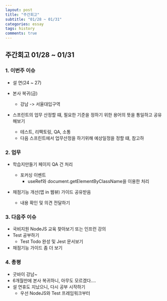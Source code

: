 ```yaml
---
layout: post
title: "주간회고"
subtitle: "01/28 ~ 01/31"
categories: essay
tags: history
comments: true
---
```



## 주간회고 01/28 ~ 01/31

### 1. 이번주 이슈

- 설 연(24 ~ 27)
- 본사 복귀(금)
    -   강남 -> 서울대입구역

- 스프린트의 업무 산정할 떄, 필요한 기준을 정하기 위한 용어의 뜻을 통일하고 공유해보기
    -   테스트, 리팩토링, QA, 소통
    -   다음 스프린트에서 업무산정을 하기위해 예상일정을 정할 떄, 참고하
    

### 2. 업무

-   학습지만들기 페이지 QA 건 처리
    -   포커싱 이벤트
        -   useRef와 document.getElementByClassName을 이용한 처리

-   채점기능 개선(앱 in 웹뷰) 가이드 공유받음
    -   내용 확인 및 의견 전달하기

### 3. 다음주 이슈

- 국비지원 NodeJS 교육 찾아보기 또는 인프런 강의
- Test 공부하기
    -   Test Todo 완성 및 Jest 문서보기
- 채점기능 가이드 좀 더 보기

### 4. 총평

-   굿바이 강남~
-   6개월만에 본사 복귀하니, 아무도 모르겠다....
-   설 연휴도 지났으니, 다시 공부 시작하기
    -   우선 NodeJS와 Test 프레임워크부터
